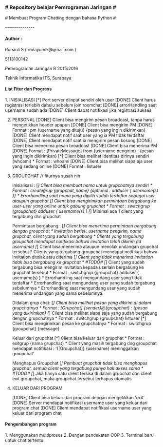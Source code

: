 
<h3># Repository belajar Pemrograman Jaringan # </h3>
<p># Membuat Program Chatting dengan bahasa Python #</p>
---------------
<h4>Author :</h4>
<p> Ronauli S ( ronayumik@gmail.com )</p>
<p> 5113100142 </p>
<p> Pemrograman Jaringan B 2015/2016 </p>
<p> Teknik Informatika ITS, Surabaya </p>

<h4> List Fitur dan Progress</h4>
<p>
1. INISIALISASI
	[*] Port server diinput sendiri oleh user
	[DONE] Client harus registrasi terlebih dahulu sebelum join roomchat
		[DONE] errorHandling saat username sudah ada
	[DONE] Client dapat notifikasi jika registrasi sukses
	
2. PERSONAL
	[DONE] Client bisa mengirim pesan broadcast, tanpa harus mengetikkan header apapun
	[DONE] Client bisa mengirim PM
		[DONE] Format : pm {username yang dituju} {pesan yang ingin dikirimkan}
		[DONE] Client mendapat notif saat user yang ia PM tidak terdaftar
		[DONE] Client mendapat notif saat ia mengirim pesan kosong
	[DONE] Client bisa menerima pesan broadcast 
	[DONE] Client bisa menerima PM
		[DONE] Format : [PrivateMessage] from {username pengirim} : {pesan yang ingin dikirimkan}
	[*] Client bisa melihat identitas dirinya sendiri (whoami)
		* Format : whoami
	[DONE] Client bisa melihat siapa aja user yang sedang online
		[DONE] Format : listuser
	
3. GROUPCHAT // fiturnya susah nih

	Inisialisasi :
	[*] Client bisa membuat nama untuk grupchatnya sendiri
		* Format : creategrup {grupchat_name} {*optional : adduser { username(s) }}
		* Errorhandling saat nama yang dipilih sudah terdaftar sebagai user ataupun grupchat
	[*] Client bisa mengirimkan permintaan bergabung ke user-user yang online untuk gabung grupchat 
		* Format : switchgrup {groupchat} adduser { username(s) }
	[*] Minimal ada 1 client yang tergabung dlm grupchat 
	
	Permintaan bergabung :
	[*] Client bisa menerima permintaan bergabung dengan groupchat
		* Invitation berisi : username pengirim, nama grupchat, client yang sudah bergabung
		* Clients yang tergabung groupchat mendapat notifikasi bahwa invitation telah dikirim (id username)
	[*] Client bisa menerima ataupun menolak undangan grupchat tersebut
		* Clients yang tergabung groupchat mendapat notifikasi bahwa invitation ditolak atau diterima
	[*] Client yang tidak menerima invitation tidak bisa bergabung ke grupchat
		* #TODO#
	[*] Client yang sudah tergabung bisa mengirim invitation kepada userlain bergabung ke grupchat tersebut
		* Format : switchgrup {groupchat} adduser { username(s) }
		* Errorhandling saat mengundang user yang tidak terdaftar
		* Errorhandling saat mengundang user yang sudah tergabung sebelumnya
		* Errorhandling saat mengundang user yang sudah menerima undangan yang sama sebelumnya.
		
	Didalam grup chat:
	[*] Client bisa melihat pesan yang dikirim di dalam grupchatnya
		* Format : [Grupchat] {sender}@{groupchat} : {pesan yang dikirimkan}
	[*] Client bisa melihat siapa saja yang sudah bergabung dengan grupchatnya
		* Format : switchgrup {groupchat} listuser
	[*] Client bisa mengirimkan pesan ke grupchatnya
		* Format : switchgrup {groupchat} {message}
	
	Keluar dari grupchat
	[*] Client bisa keluar dari grupchat
		* Format : exitgrup {nama grupchat}
		* Client yang masih tergabung dng groupchat mendapat notifikasi : '{[Groupchat]} {username} meninggalkan groupchat'
	
	Menghapus Groupchat
	[*] Pembuat grupchat tidak bisa menghapus grupchat, semua client yang tergabung punya hak akses sama
		* #TODO#
	[*] Jika hanya satu client tersisa di dalam grupchat dan client exit groupchat, maka groupchat tersebut terhapus otomatis

4. KELUAR DARI PROGRAM

	[DONE] Client bisa keluar dari program dengan mengetikkan 'exit'
	[DONE] Server mendapat notifikasi username user yang keluar dari program chat
	[DONE] Client mendapat notifikasi username user yang keluar dari program chat
	</p>
	
<h4>Pengembangan program</h4>
<p>
1.	Menggunakan multiproses
2.	Dengan pendekatan OOP
3.	Terminal baru untuk chat tertentu
	</p>

	

	



